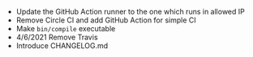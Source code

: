 
- Update the GitHub Action runner to the one which runs in allowed IP
- Remove Circle CI and add GitHub Action for simple CI
- Make `bin/compile` executable
- 4/6/2021 Remove Travis
- Introduce CHANGELOG.md
